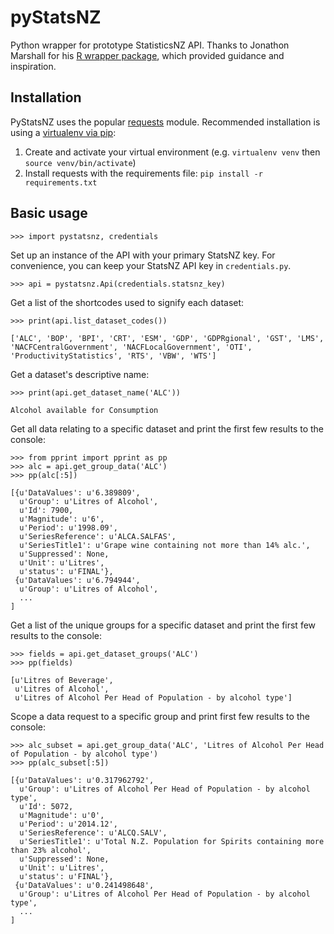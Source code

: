 # pyStatsNZ
Python wrapper for prototype StatisticsNZ API. Thanks to Jonathon Marshall for his [R wrapper package](https://github.com/jmarshallnz/statsNZ), which provided guidance and inspiration.

## Installation

PyStatsNZ uses the popular [requests](http://docs.python-requests.org/en/master/) module. Recommended installation is using a [virtualenv via pip](http://docs.python-guide.org/en/latest/dev/virtualenvs/):

1. Create and activate your virtual environment (e.g. `virtualenv venv` then `source venv/bin/activate`)
2. Install requests with the requirements file: `pip install -r requirements.txt`

## Basic usage

`>>> import pystatsnz, credentials`

Set up an instance of the API with your primary StatsNZ key. For convenience, you can keep your StatsNZ API key in `credentials.py`.

`>>> api = pystatsnz.Api(credentials.statsnz_key)`

Get a list of the shortcodes used to signify each dataset:

```
>>> print(api.list_dataset_codes())

['ALC', 'BOP', 'BPI', 'CRT', 'ESM', 'GDP', 'GDPRgional', 'GST', 'LMS', 'NACFCentralGovernment', 'NACFLocalGovernment', 'OTI', 'ProductivityStatistics', 'RTS', 'VBW', 'WTS']
```

Get a dataset's descriptive name:

```
>>> print(api.get_dataset_name('ALC'))

Alcohol available for Consumption
```

Get all data relating to a specific dataset and print the first few results to the console:

```
>>> from pprint import pprint as pp
>>> alc = api.get_group_data('ALC')
>>> pp(alc[:5])

[{u'DataValues': u'6.389809',
  u'Group': u'Litres of Alcohol',
  u'Id': 7900,
  u'Magnitude': u'6',
  u'Period': u'1998.09',
  u'SeriesReference': u'ALCA.SALFAS',
  u'SeriesTitle1': u'Grape wine containing not more than 14% alc.',
  u'Suppressed': None,
  u'Unit': u'Litres',
  u'status': u'FINAL'},
 {u'DataValues': u'6.794944',
  u'Group': u'Litres of Alcohol',
  ...
]
```

Get a list of the unique groups for a specific dataset and print the first few results to the console:

```
>>> fields = api.get_dataset_groups('ALC')
>>> pp(fields)

[u'Litres of Beverage',
 u'Litres of Alcohol',
 u'Litres of Alcohol Per Head of Population - by alcohol type']
```

Scope a data request to a specific group and print first few results to the console:

```
>>> alc_subset = api.get_group_data('ALC', 'Litres of Alcohol Per Head of Population - by alcohol type')
>>> pp(alc_subset[:5])

[{u'DataValues': u'0.317962792',
  u'Group': u'Litres of Alcohol Per Head of Population - by alcohol type',
  u'Id': 5072,
  u'Magnitude': u'0',
  u'Period': u'2014.12',
  u'SeriesReference': u'ALCQ.SALV',
  u'SeriesTitle1': u'Total N.Z. Population for Spirits containing more than 23% alcohol',
  u'Suppressed': None,
  u'Unit': u'Litres',
  u'status': u'FINAL'},
 {u'DataValues': u'0.241498648',
  u'Group': u'Litres of Alcohol Per Head of Population - by alcohol type',
  ...
]
```
